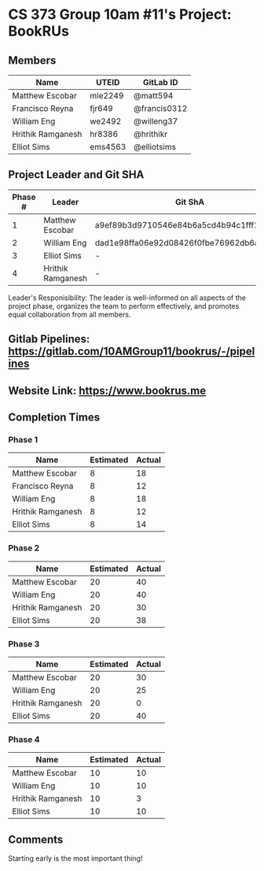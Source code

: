 # CS 373 Group 10am \#11's Project: BookRUs

## Members

| Name                 | UTEID   | GitLab ID       |
| -------------------- | ------- | --------------- |
| Matthew Escobar      | mle2249 | @matt594        |
| Francisco Reyna      | fjr649  | @francis0312    |
| William Eng          | we2492  | @willeng37      |
| Hrithik Ramganesh    | hr8386  | @hrithikr       |
| Elliot Sims          | ems4563 | @elliotsims     |

## Project Leader and Git SHA

| Phase #  | Leader               | Git ShA   |
| -------- | -------------------- | --------- |
| 1        | Matthew Escobar      | a9ef89b3d9710546e84b6a5cd4b94c1fff161134         |
| 2        | William Eng          | dad1e98ffa06e92d08426f0fbe76962db6a864ea         |
| 3        | Elliot Sims          | -         |
| 4        | Hrithik Ramganesh    | -         |

Leader's Responisibility: The leader is well-informed on all aspects of the project phase, organizes the team to perform effectively, and promotes equal collaboration from all members.

## Gitlab Pipelines: https://gitlab.com/10AMGroup11/bookrus/-/pipelines

## Website Link: https://www.bookrus.me

## Completion Times

### Phase 1

| Name                 | Estimated | Actual |
| -------------------- | --------- | ------ |
| Matthew Escobar      | 8         | 18     |
| Francisco Reyna      | 8         | 12     |
| William Eng          | 8         | 18     |
| Hrithik Ramganesh    | 8         | 12     |
| Elliot Sims          | 8         | 14     |

### Phase 2

| Name                 | Estimated | Actual |
| -------------------- | --------- | ------ |
| Matthew Escobar      | 20        | 40     |
| William Eng          | 20        | 40     |
| Hrithik Ramganesh    | 20        | 30     |
| Elliot Sims          | 20        | 38     |

### Phase 3

| Name                 | Estimated | Actual |
| -------------------- | --------- | ------ |
| Matthew Escobar      | 20        | 30     |
| William Eng          | 20        | 25     |
| Hrithik Ramganesh    | 20        | 0      |
| Elliot Sims          | 20        | 40     |

### Phase 4

| Name                 | Estimated | Actual |
| -------------------- | --------- | ------ |
| Matthew Escobar      | 10        | 10     |
| William Eng          | 10        | 10     |
| Hrithik Ramganesh    | 10        | 3      |
| Elliot Sims          | 10        | 10     |


## Comments

Starting early is the most important thing!

